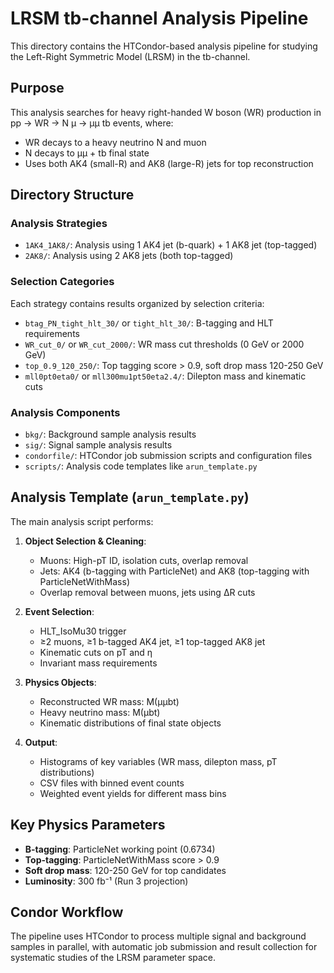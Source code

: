 # LRSM tb-channel Analysis Pipeline

This directory contains the HTCondor-based analysis pipeline for studying the Left-Right Symmetric Model (LRSM) in the tb-channel.

## Purpose
This analysis searches for heavy right-handed W boson (WR) production in pp → WR → N μ → μμ tb events, where:
- WR decays to a heavy neutrino N and muon
- N decays to μμ + tb final state
- Uses both AK4 (small-R) and AK8 (large-R) jets for top reconstruction

## Directory Structure

### Analysis Strategies
- `1AK4_1AK8/`: Analysis using 1 AK4 jet (b-quark) + 1 AK8 jet (top-tagged)
- `2AK8/`: Analysis using 2 AK8 jets (both top-tagged)

### Selection Categories
Each strategy contains results organized by selection criteria:
- `btag_PN_tight_hlt_30/` or `tight_hlt_30/`: B-tagging and HLT requirements
- `WR_cut_0/` or `WR_cut_2000/`: WR mass cut thresholds (0 GeV or 2000 GeV)
- `top_0.9_120_250/`: Top tagging score > 0.9, soft drop mass 120-250 GeV
- `mll0pt0eta0/` or `mll300mu1pt50eta2.4/`: Dilepton mass and kinematic cuts

### Analysis Components
- `bkg/`: Background sample analysis results
- `sig/`: Signal sample analysis results
- `condorfile/`: HTCondor job submission scripts and configuration files
- `scripts/`: Analysis code templates like `arun_template.py`

## Analysis Template (`arun_template.py`)

The main analysis script performs:

1. **Object Selection & Cleaning**:
   - Muons: High-pT ID, isolation cuts, overlap removal
   - Jets: AK4 (b-tagging with ParticleNet) and AK8 (top-tagging with ParticleNetWithMass)
   - Overlap removal between muons, jets using ΔR cuts

2. **Event Selection**:
   - HLT_IsoMu30 trigger
   - ≥2 muons, ≥1 b-tagged AK4 jet, ≥1 top-tagged AK8 jet
   - Kinematic cuts on pT and η
   - Invariant mass requirements

3. **Physics Objects**:
   - Reconstructed WR mass: M(μμbt)
   - Heavy neutrino mass: M(μbt)
   - Kinematic distributions of final state objects

4. **Output**:
   - Histograms of key variables (WR mass, dilepton mass, pT distributions)
   - CSV files with binned event counts
   - Weighted event yields for different mass bins

## Key Physics Parameters
- **B-tagging**: ParticleNet working point (0.6734)
- **Top-tagging**: ParticleNetWithMass score > 0.9
- **Soft drop mass**: 120-250 GeV for top candidates
- **Luminosity**: 300 fb⁻¹ (Run 3 projection)

## Condor Workflow
The pipeline uses HTCondor to process multiple signal and background samples in parallel, with automatic job submission and result collection for systematic studies of the LRSM parameter space.